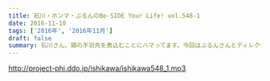 ```yaml
---
title: 石川・ホンマ・ぶるんのBe-SIDE Your Life! vol.548-1
date: 2016-11-10
tags: ['2016年', '2016年11月']
draft: false
summary: 石川さん、鶏の手羽先を煮込むことにハマってます。今回はぶるんさんとディレクターがお休みです。SAITO
---
```


http://project-phi.ddo.jp/ishikawa/ishikawa548_1.mp3
